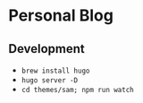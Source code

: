 # Personal Blog

## Development
* `brew install hugo`
* `hugo server -D`
* `cd themes/sam; npm run watch`
